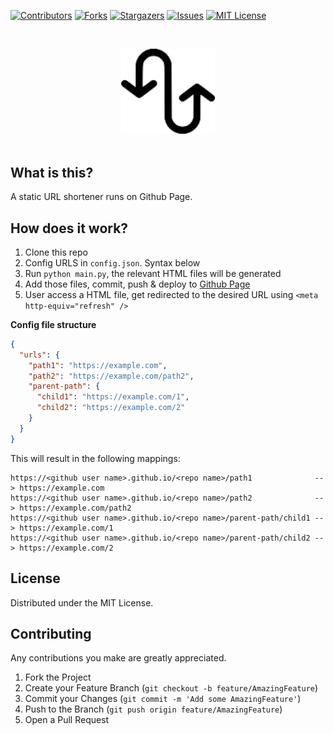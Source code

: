 [![Contributors][contributors-shield]][contributors-url]
[![Forks][forks-shield]][forks-url]
[![Stargazers][stars-shield]][stars-url]
[![Issues][issues-shield]][issues-url]
[![MIT License][license-shield]][license-url]

<!-- PROJECT LOGO -->
<br />
<p align="center">
    <img src="logo.png" alt="logo" width="150">
    <br/>
    <br/>
</p>


## What is this?

A static URL shortener runs on Github Page.

## How does it work?

1. Clone this repo
2. Config URLS in `config.json`. Syntax below
3. Run `python main.py`, the relevant HTML files will be generated
4. Add those files, commit, push & deploy to [Github Page](https://docs.github.com/en/pages/getting-started-with-github-pages/creating-a-github-pages-site)
5. User access a HTML file, get redirected to the desired URL using `<meta http-equiv="refresh" />`

**Config file structure**

```json
{
  "urls": {
    "path1": "https://example.com",
    "path2": "https://example.com/path2",
    "parent-path": {
      "child1": "https://example.com/1",
      "child2": "https://example.com/2"
    }
  }
}
```

This will result in the following mappings:
```
https://<github user name>.github.io/<repo name>/path1              --> https://example.com
https://<github user name>.github.io/<repo name>/path2              --> https://example.com/path2
https://<github user name>.github.io/<repo name>/parent-path/child1 --> https://example.com/1
https://<github user name>.github.io/<repo name>/parent-path/child2 --> https://example.com/2

```


<!-- LICENSE -->
## License

Distributed under the MIT License.

<!-- CONTRIBUTING -->
## Contributing

Any contributions you make are greatly appreciated.

1. Fork the Project
2. Create your Feature Branch (`git checkout -b feature/AmazingFeature`)
3. Commit your Changes (`git commit -m 'Add some AmazingFeature'`)
4. Push to the Branch (`git push origin feature/AmazingFeature`)
5. Open a Pull Request


<!-- MARKDOWN LINKS & IMAGES -->
<!-- https://www.markdownguide.org/basic-syntax/#reference-style-links -->
[contributors-shield]: https://img.shields.io/github/contributors/dthung1602/r.svg?style=flat-square
[contributors-url]: https://github.com/dthung1602/r/graphs/contributors
[forks-shield]: https://img.shields.io/github/forks/dthung1602/r.svg?style=flat-square
[forks-url]: https://github.com/dthung1602/r/network/members
[stars-shield]: https://img.shields.io/github/stars/dthung1602/r.svg?style=flat-square
[stars-url]: https://github.com/dthung1602/r/stargazers
[issues-shield]: https://img.shields.io/github/issues/dthung1602/r.svg?style=flat-square
[issues-url]: https://github.com/dthung1602/r/issues
[license-shield]: https://img.shields.io/github/license/dthung1602/r.svg?style=flat-square
[license-url]: https://github.com/dthung1602/r/blob/master/LICENSE
